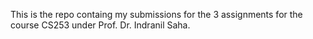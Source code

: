 This is the repo containg my submissions for the 3 assignments for the course CS253 under Prof. Dr. Indranil Saha.
